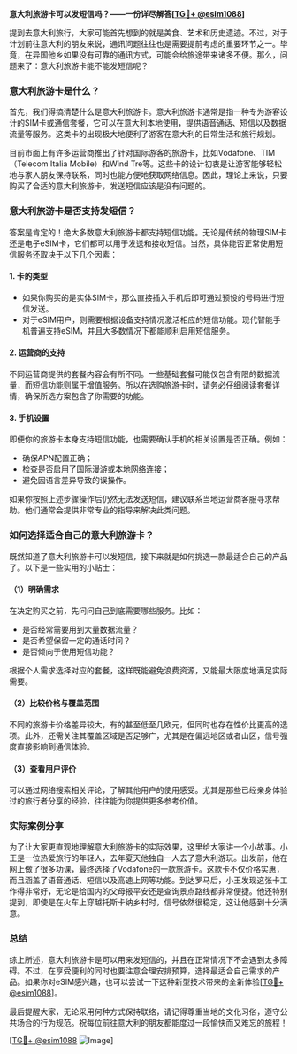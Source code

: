 **意大利旅游卡可以发短信吗？——一份详尽解答[[TG💪+ @esim1088](https://t.me/s/esim1088)]**

提到去意大利旅行，大家可能首先想到的就是美食、艺术和历史遗迹。不过，对于计划前往意大利的朋友来说，通讯问题往往也是需要提前考虑的重要环节之一。毕竟，在异国他乡如果没有可靠的通讯方式，可能会给旅途带来诸多不便。那么，问题来了：意大利旅游卡能不能发短信呢？

### 意大利旅游卡是什么？

首先，我们得搞清楚什么是意大利旅游卡。意大利旅游卡通常是指一种专为游客设计的SIM卡或通信套餐，它可以在意大利本地使用，提供语音通话、短信以及数据流量等服务。这类卡的出现极大地便利了游客在意大利的日常生活和旅行规划。

目前市面上有许多运营商推出了针对国际游客的旅游卡，比如Vodafone、TIM（Telecom Italia Mobile）和Wind Tre等。这些卡的设计初衷是让游客能够轻松地与家人朋友保持联系，同时也能方便地获取网络信息。因此，理论上来说，只要购买了合适的意大利旅游卡，发送短信应该是没有问题的。

### 意大利旅游卡是否支持发短信？

答案是肯定的！绝大多数意大利旅游卡都支持短信功能。无论是传统的物理SIM卡还是电子eSIM卡，它们都可以用于发送和接收短信。当然，具体能否正常使用短信服务还取决于以下几个因素：

#### 1. **卡的类型**
   - 如果你购买的是实体SIM卡，那么直接插入手机后即可通过预设的号码进行短信发送。
   - 对于eSIM用户，则需要根据设备支持情况激活相应的短信功能。现代智能手机普遍支持eSIM，并且大多数情况下都能顺利启用短信服务。

#### 2. **运营商的支持**
   不同运营商提供的套餐内容会有所不同。一些基础套餐可能仅包含有限的数据流量，而短信功能则属于增值服务。所以在选购旅游卡时，请务必仔细阅读套餐详情，确保所选方案包含了你需要的功能。

#### 3. **手机设置**
   即便你的旅游卡本身支持短信功能，也需要确认手机的相关设置是否正确。例如：
   - 确保APN配置正确；
   - 检查是否启用了国际漫游或本地网络连接；
   - 避免因语言差异导致的误操作。

如果你按照上述步骤操作后仍然无法发送短信，建议联系当地运营商客服寻求帮助。他们通常会提供非常专业的指导来解决此类问题。

### 如何选择适合自己的意大利旅游卡？

既然知道了意大利旅游卡可以发短信，接下来就是如何挑选一款最适合自己的产品了。以下是一些实用的小贴士：

#### （1）明确需求
在决定购买之前，先问问自己到底需要哪些服务。比如：
- 是否经常需要用到大量数据流量？
- 是否希望保留一定的通话时间？
- 是否倾向于使用短信功能？

根据个人需求选择对应的套餐，这样既能避免浪费资源，又能最大限度地满足实际需要。

#### （2）比较价格与覆盖范围
不同的旅游卡价格差异较大，有的甚至低至几欧元，但同时也存在性价比更高的选项。此外，还需关注其覆盖区域是否足够广，尤其是在偏远地区或者山区，信号强度直接影响到通信体验。

#### （3）查看用户评价
可以通过网络搜索相关评论，了解其他用户的使用感受。尤其是那些已经亲身体验过的旅行者分享的经验，往往能为你提供更多参考价值。

### 实际案例分享

为了让大家更直观地理解意大利旅游卡的实际效果，这里给大家讲一个小故事。小王是一位热爱旅行的年轻人，去年夏天他独自一人去了意大利游玩。出发前，他在网上做了很多功课，最终选择了Vodafone的一款旅游卡。这款卡不仅价格实惠，而且涵盖了语音通话、短信以及高速上网等功能。到达罗马后，小王发现这张卡工作得非常好，无论是给国内的父母报平安还是查询景点路线都非常便捷。他还特别提到，即使是在火车上穿越托斯卡纳乡村时，信号依然很稳定，这让他感到十分满意。

### 总结

综上所述，意大利旅游卡是可以用来发短信的，并且在正常情况下不会遇到太多障碍。不过，在享受便利的同时也要注意合理安排预算，选择最适合自己需求的产品。如果你对eSIM感兴趣，也可以尝试一下这种新型技术带来的全新体验[[TG💪+ @esim1088](https://t.me/s/esim1088)]。

最后提醒大家，无论采用何种方式保持联络，请记得尊重当地的文化习俗，遵守公共场合的行为规范。祝每位前往意大利的朋友都能度过一段愉快而又难忘的旅程！

[[TG💪+ @esim1088](https://t.me/s/esim1088) ![Image](https://i.postimg.cc/4NQfJmqS/Snipaste-2025-05-13-00-14-12.png)]